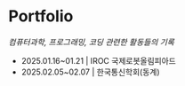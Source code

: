 # Portfolio
*컴퓨터과학, 프로그래밍, 코딩 관련한 활동들의 기록*

- 2025.01.16~01.21 | IROC 국제로봇올림피아드
- 2025.02.05~02.07 | 한국통신학회(동계)